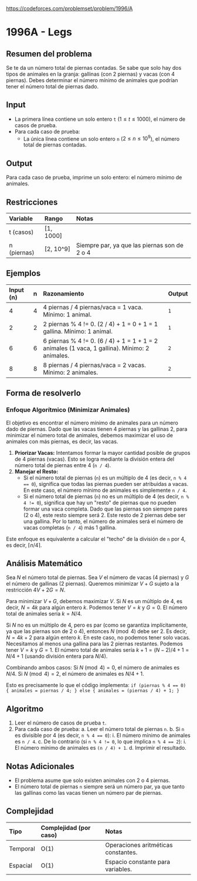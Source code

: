 https://codeforces.com/problemset/problem/1996/A

# 1996A - Legs

## Resumen del problema
Se te da un número total de piernas contadas. Se sabe que solo hay dos tipos de animales en la granja: gallinas (con 2 piernas) y vacas (con 4 piernas). Debes determinar el número mínimo de animales que podrían tener el número total de piernas dado.

## Input
-   La primera línea contiene un solo entero `t` ($1 \le t \le 1000$), el número de casos de prueba.
-   Para cada caso de prueba:
    -   La única línea contiene un solo entero `n` ($2 \le n \le 10^9$), el número total de piernas contadas.

## Output
Para cada caso de prueba, imprime un solo entero: el número mínimo de animales.

## Restricciones

| Variable     | Rango      | Notas                               |
| :----------- | :--------- | :---------------------------------- |
| t (casos)    | [1, 1000]  |                                     |
| n (piernas)  | [2, 10^9]  | Siempre par, ya que las piernas son de 2 o 4 |

## Ejemplos

| Input (n) | n | Razonamiento                                   | Output |
| :-------- | :- | :--------------------------------------------- | :----- |
| 4         | 4 | 4 piernas / 4 piernas/vaca = 1 vaca. Mínimo: 1 animal. | `1`    |
| 2         | 2 | 2 piernas % 4 != 0. (2 / 4) + 1 = 0 + 1 = 1 gallina. Mínimo: 1 animal. | `1`    |
| 6         | 6 | 6 piernas % 4 != 0. (6 / 4) + 1 = 1 + 1 = 2 animales (1 vaca, 1 gallina). Mínimo: 2 animales. | `2`    |
| 8         | 8 | 8 piernas / 4 piernas/vaca = 2 vacas. Mínimo: 2 animales. | `2`    |

## Forma de resolverlo

### Enfoque Algorítmico (Minimizar Animales)
El objetivo es encontrar el número mínimo de animales para un número dado de piernas. Dado que las vacas tienen 4 piernas y las gallinas 2, para minimizar el número total de animales, debemos maximizar el uso de animales con más piernas, es decir, las vacas.

1.  **Priorizar Vacas:** Intentamos formar la mayor cantidad posible de grupos de 4 piernas (vacas). Esto se logra mediante la división entera del número total de piernas entre 4 (`n / 4`).
2.  **Manejar el Resto:**
    *   Si el número total de piernas (`n`) es un múltiplo de 4 (es decir, `n % 4 == 0`), significa que todas las piernas pueden ser atribuidas a vacas. En este caso, el número mínimo de animales es simplemente `n / 4`.
    *   Si el número total de piernas (`n`) no es un múltiplo de 4 (es decir, `n % 4 != 0`), significa que hay un "resto" de piernas que no pueden formar una vaca completa. Dado que las piernas son siempre pares (2 o 4), este resto siempre será 2. Este resto de 2 piernas debe ser una gallina. Por lo tanto, el número de animales será el número de vacas completas (`n / 4`) más 1 gallina.

Este enfoque es equivalente a calcular el "techo" de la división de `n` por 4, es decir, $\lceil n/4 \rceil$.

## Análisis Matemático
Sea $N$ el número total de piernas.
Sea $V$ el número de vacas (4 piernas) y $G$ el número de gallinas (2 piernas).
Queremos minimizar $V + G$ sujeto a la restricción $4V + 2G = N$.

Para minimizar $V+G$, debemos maximizar $V$.
Si $N$ es un múltiplo de 4, es decir, $N = 4k$ para algún entero $k$.
Podemos tener $V = k$ y $G = 0$.
El número total de animales sería $k = N/4$.

Si $N$ no es un múltiplo de 4, pero es par (como se garantiza implícitamente, ya que las piernas son de 2 o 4), entonces $N \pmod 4$ debe ser 2.
Es decir, $N = 4k + 2$ para algún entero $k$.
En este caso, no podemos tener solo vacas. Necesitamos al menos una gallina para las 2 piernas restantes.
Podemos tener $V = k$ y $G = 1$.
El número total de animales sería $k + 1 = (N-2)/4 + 1 = N/4 + 1$ (usando división entera para $N/4$).

Combinando ambos casos:
Si $N \pmod 4 = 0$, el número de animales es $N/4$.
Si $N \pmod 4 = 2$, el número de animales es $N/4 + 1$.

Esto es precisamente lo que el código implementa:
`if (piernas % 4 == 0) { animales = piernas / 4; } else { animales = (piernas / 4) + 1; }`

## Algoritmo
1.  Leer el número de casos de prueba `t`.
2.  Para cada caso de prueba:
    a.  Leer el número total de piernas `n`.
    b.  Si `n` es divisible por 4 (es decir, `n % 4 == 0`):
        i.  El número mínimo de animales es `n / 4`.
    c.  De lo contrario (si `n % 4 != 0`, lo que implica `n % 4 == 2`):
        i.  El número mínimo de animales es `(n / 4) + 1`.
    d.  Imprimir el resultado.

## Notas Adicionales
*   El problema asume que solo existen animales con 2 o 4 piernas.
*   El número total de piernas `n` siempre será un número par, ya que tanto las gallinas como las vacas tienen un número par de piernas.

## Complejidad

| Tipo     | Complejidad (por caso) | Notas                               |
| :------- | :--------------------- | :---------------------------------- |
| Temporal | O(1)                   | Operaciones aritméticas constantes. |
| Espacial | O(1)                   | Espacio constante para variables.   |